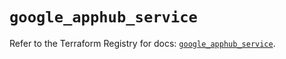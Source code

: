 # `google_apphub_service`

Refer to the Terraform Registry for docs: [`google_apphub_service`](https://registry.terraform.io/providers/hashicorp/google/6.18.0/docs/resources/apphub_service).
